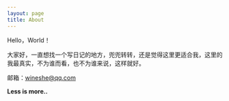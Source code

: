 ```yaml
---
layout: page
title: About
---
```


Hello，World！

大家好，一直想找一个写日记的地方，兜兜转转，还是觉得这里更适合我，这里的我最真实，不为谁而看，也不为谁来说，这样就好。
<p>邮箱：<a href="mailto:wineshe@qq.com">wineshe@qq.com</a></p>

**Less is more..**
